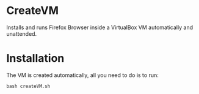 # CreateVM
Installs and runs Firefox Browser inside a VirtualBox VM automatically and unattended.

# Installation
The VM is created automatically, all you need to do is to run:

    bash createVM.sh

